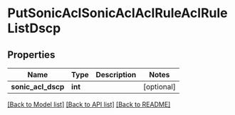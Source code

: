 # PutSonicAclSonicAclAclRuleAclRuleListDscp

## Properties
Name | Type | Description | Notes
------------ | ------------- | ------------- | -------------
**sonic_acl_dscp** | **int** |  | [optional] 

[[Back to Model list]](../README.md#documentation-for-models) [[Back to API list]](../README.md#documentation-for-api-endpoints) [[Back to README]](../README.md)


